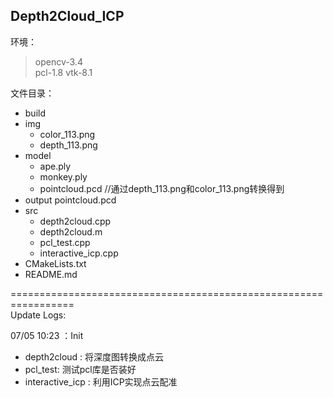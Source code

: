 ## Depth2Cloud_ICP

环境：
> opencv-3.4  
> pcl-1.8
> vtk-8.1

文件目录：  
* build   
* img  
    * color_113.png  
    * depth_113.png 
* model
    * ape.ply
    * monkey.ply
    * pointcloud.pcd //通过depth_113.png和color_113.png转换得到
* output
    pointcloud.pcd
* src
    * depth2cloud.cpp
    * depth2cloud.m
    * pcl_test.cpp
    * interactive_icp.cpp
* CMakeLists.txt  
* README.md



=================================================================  
Update Logs:  

07/05 10:23  ：Init 

* depth2cloud : 将深度图转换成点云
* pcl_test: 测试pcl库是否装好
* interactive_icp : 利用ICP实现点云配准








